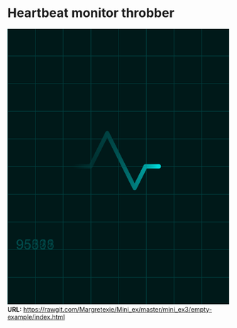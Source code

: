 # Heartbeat monitor throbber
![alt tekst](throbber.PNG) 
**URL:** https://rawgit.com/Margretexie/Mini_ex/master/mini_ex3/empty-example/index.html
